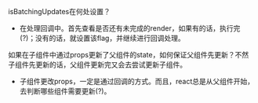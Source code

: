 
isBatchingUpdates在何处设置？
 - 在处理回调中。首先查看是否还有未完成的render，如果有的话，执行完(?)；没有的话，就设置该flag，并继续进行回调处理。

如果在子组件中通过props更新了父组件的state，如何保证父组件先更新？不然子组件先更新的话，父组件更新完又会去尝试更新子组件。
 - 子组件更改props，一定是通过回调的方式。而且，react总是从父组件开始，去判断哪些组件需要更新(?)。